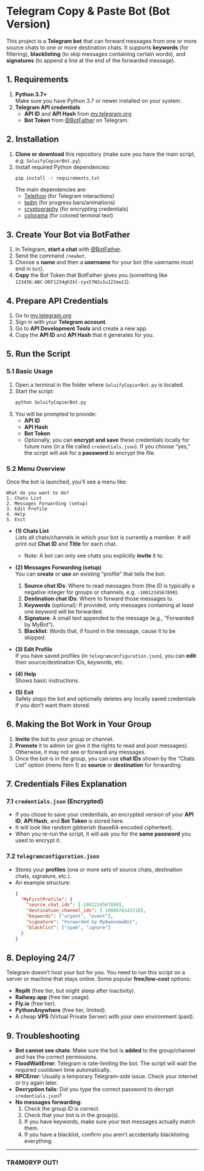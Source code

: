 # Telegram Copy & Paste Bot (Bot Version)

This project is a **Telegram bot** that can forward messages from one or more source chats to one or more destination chats. It supports **keywords** (for filtering), **blacklisting** (to skip messages containing certain words), and **signatures** (to append a line at the end of the forwarded message).

## 1. Requirements

1. **Python 3.7+**  
   Make sure you have Python 3.7 or newer installed on your system.
2. **Telegram API credentials**  
   - **API ID** and **API Hash** from [my.telegram.org](https://my.telegram.org)  
   - **Bot Token** from [@BotFather](https://t.me/BotFather) on Telegram.

## 2. Installation

1. **Clone or download** this repository (make sure you have the main script, e.g. `SoluifyCopierBot.py`).  
2. Install required Python dependencies:
   ```bash
   pip install -r requirements.txt
   ```
   The main dependencies are:
   - [Telethon](https://pypi.org/project/Telethon/) (for Telegram interactions)
   - [tqdm](https://pypi.org/project/tqdm/) (for progress bars/animations)
   - [cryptography](https://pypi.org/project/cryptography/) (for encrypting credentials)
   - [colorama](https://pypi.org/project/colorama/) (for colored terminal text)

## 3. Create Your Bot via BotFather

1. In Telegram, **start a chat** with [@BotFather](https://t.me/BotFather).
2. Send the command `/newbot`.
3. Choose a **name** and then a **username** for your bot (the username must end in `bot`).
4. **Copy** the Bot Token that BotFather gives you (something like `123456:ABC-DEF1234ghIkl-zyx57W2v1u123ew11`).

## 4. Prepare API Credentials

1. Go to [my.telegram.org](https://my.telegram.org)  
2. Sign in with your **Telegram account**.  
3. Go to **API Development Tools** and create a new app.  
4. Copy the **API ID** and **API Hash** that it generates for you.

## 5. Run the Script

### 5.1 Basic Usage

1. Open a terminal in the folder where `SoluifyCopierBot.py` is located.
2. Start the script:
   ```bash
   python SoluifyCopierBot.py
   ```
3. You will be prompted to provide:
   - **API ID**  
   - **API Hash**  
   - **Bot Token**  
   - Optionally, you can **encrypt and save** these credentials locally for future runs (in a file called `credentials.json`). If you choose “yes,” the script will ask for a **password** to encrypt the file.  

### 5.2 Menu Overview

Once the bot is launched, you’ll see a menu like:

```
What do you want to do?
1. Chats List
2. Messages Forwarding (setup)
3. Edit Profile
4. Help
5. Exit
```

- **(1) Chats List**  
  Lists all chats/channels in which your bot is currently a member. It will print out **Chat ID** and **Title** for each chat.  
  - Note: A bot can only see chats you explicitly **invite** it to.  

- **(2) Messages Forwarding (setup)**  
  You can **create** or **use** an existing “profile” that tells the bot:
  1. **Source chat IDs**: Where to read messages from (the ID is typically a negative integer for groups or channels, e.g. `-1001234567890`).  
  2. **Destination chat IDs**: Where to forward those messages to.  
  3. **Keywords** (optional): If provided, only messages containing at least one keyword will be forwarded.  
  4. **Signature**: A small text appended to the message (e.g., “Forwarded by MyBot”).  
  5. **Blacklist**: Words that, if found in the message, cause it to be skipped.  

- **(3) Edit Profile**  
  If you have saved profiles (in `telegramconfiguration.json`), you can **edit** their source/destination IDs, keywords, etc.  

- **(4) Help**  
  Shows basic instructions.  

- **(5) Exit**  
  Safely stops the bot and optionally deletes any locally saved credentials if you don’t want them stored.

## 6. Making the Bot Work in Your Group

1. **Invite** the bot to your group or channel.  
2. **Promote** it to admin (or give it the rights to read and post messages). Otherwise, it may not see or forward any messages.  
3. Once the bot is in the group, you can use **chat IDs** shown by the “Chats List” option (menu item 1) as **source** or **destination** for forwarding.

## 7. Credentials Files Explanation

### 7.1 `credentials.json` (Encrypted)
- If you chose to save your credentials, an encrypted version of your **API ID**, **API Hash**, and **Bot Token** is stored here.  
- It will look like random gibberish (base64-encoded ciphertext).  
- When you re-run the script, it will ask you for the **same password** you used to encrypt it.

### 7.2 `telegramconfiguration.json`
- Stores your **profiles** (one or more sets of source chats, destination chats, signature, etc.).  
- An example structure:
  ```json
  {
    "MyFirstProfile": {
      "source_chat_ids": [-1001234567890],
      "destination_channel_ids": [-1009876543210],
      "keywords": ["urgent", "event"],
      "signature": "Forwarded by MyAwesomeBot",
      "blacklist": ["spam", "ignore"]
    }
  }
  ```

## 8. Deploying 24/7

Telegram doesn’t host your bot for you. You need to run this script on a server or machine that stays online. Some popular **free/low-cost** options:
- **Replit** (free tier, but might sleep after inactivity).
- **Railway.app** (free tier usage).
- **Fly.io** (free tier).
- **PythonAnywhere** (free tier, limited).
- A cheap **VPS** (Virtual Private Server) with your own environment (paid).

## 9. Troubleshooting

- **Bot cannot see chats**: Make sure the bot is **added** to the group/channel and has the correct permissions.  
- **FloodWaitError**: Telegram is rate-limiting the bot. The script will wait the required cooldown time automatically.  
- **RPCError**: Usually a temporary Telegram-side issue. Check your internet or try again later.  
- **Decryption fails**: Did you type the correct password to decrypt `credentials.json`?  
- **No messages forwarding**:  
  1. Check the group ID is correct.  
  2. Check that your bot is in the group(s).  
  3. If you have keywords, make sure your test messages actually match them.  
  4. If you have a blacklist, confirm you aren’t accidentally blacklisting everything.

---

### TR4M0RYP OUT!
